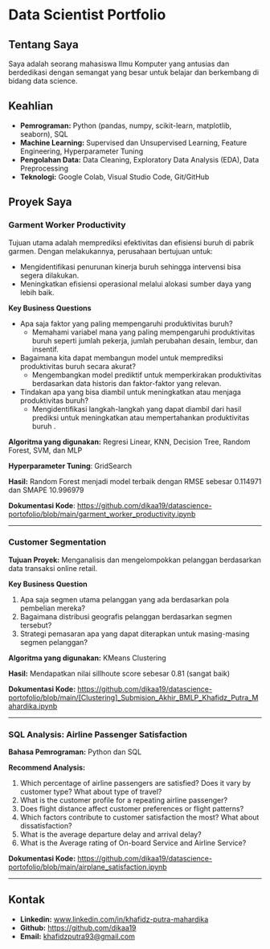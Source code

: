 # Data Scientist Portfolio

## Tentang Saya
Saya adalah seorang mahasiswa Ilmu Komputer yang antusias dan berdedikasi dengan semangat yang besar untuk belajar dan berkembang di bidang data science.

## Keahlian
- **Pemrograman:** Python (pandas, numpy, scikit-learn, matplotlib, seaborn), SQL
- **Machine Learning:** Supervised dan Unsupervised Learning, Feature Engineering, Hyperparameter Tuning
- **Pengolahan Data:** Data Cleaning, Exploratory Data Analysis (EDA), Data Preprocessing
- **Teknologi:** Google Colab, Visual Studio Code, Git/GitHub

## Proyek Saya
### Garment Worker Productivity
Tujuan utama adalah memprediksi efektivitas dan efisiensi buruh di pabrik garmen. Dengan melakukannya, perusahaan bertujuan untuk:
- Mengidentifikasi penurunan kinerja buruh sehingga intervensi bisa segera dilakukan.
- Meningkatkan efisiensi operasional melalui alokasi sumber daya yang lebih baik.

**Key Business Questions**
- Apa saja faktor yang paling mempengaruhi produktivitas buruh?
  - Memahami variabel mana yang paling mempengaruhi produktivitas buruh seperti jumlah pekerja, jumlah perubahan desain, lembur, dan insentif.
- Bagaimana kita dapat membangun model untuk memprediksi produktivitas buruh secara akurat?
  - Mengembangkan model prediktif untuk memperkirakan produktivitas berdasarkan data historis dan faktor-faktor yang relevan.
- Tindakan apa yang bisa diambil untuk meningkatkan atau menjaga produktivitas buruh?
  - Mengidentifikasi langkah-langkah yang dapat diambil dari hasil prediksi untuk meningkatkan atau mempertahankan produktivitas buruh .

**Algoritma yang digunakan:** Regresi Linear, KNN, Decision Tree, Random Forest, SVM, dan MLP

**Hyperparameter Tuning**: GridSearch

**Hasil:** Random Forest menjadi model terbaik dengan RMSE sebesar 0.114971 dan SMAPE 10.996979

**Dokumentasi Kode**:  https://github.com/dikaa19/datascience-portofolio/blob/main/garment_worker_productivity.ipynb

---
### Customer Segmentation
**Tujuan Proyek:** Menganalisis dan mengelompokkan pelanggan berdasarkan data transaksi online retail.

**Key Business Question**
  1. Apa saja segmen utama pelanggan yang ada berdasarkan pola pembelian mereka?
  2. Bagaimana distribusi geografis pelanggan berdasarkan segmen tersebut?
  3. Strategi pemasaran apa yang dapat diterapkan untuk masing-masing segmen pelanggan?
     
**Algoritma yang digunakan:** KMeans Clustering

**Hasil:** Mendapatkan nilai sillhoute score sebesar 0.81 (sangat baik)

**Dokumentasi Kode:** https://github.com/dikaa19/datascience-portofolio/blob/main/[Clustering]_Submision_Akhir_BMLP_Khafidz_Putra_Mahardika.ipynb

---
### SQL Analysis: Airline Passenger Satisfaction

**Bahasa Pemrograman:** Python dan SQL

**Recommend Analysis:**

1. Which percentage of airline passengers are satisfied? Does it vary by customer type? What about type of travel?
2. What is the customer profile for a repeating airline passenger?
3. Does flight distance affect customer preferences or flight patterns?
4. Which factors contribute to customer satisfaction the most? What about dissatisfaction?
5. What is the average departure delay and arrival delay?
6. What is the Average rating of On-board Service and Airline Service?

**Dokumentasi Kode:** https://github.com/dikaa19/datascience-portofolio/blob/main/airplane_satisfaction.ipynb

---

## Kontak
- **Linkedin:** www.linkedin.com/in/khafidz-putra-mahardika
- **Github:** https://github.com/dikaa19
- **Email:** khafidzputra93@gmail.com
